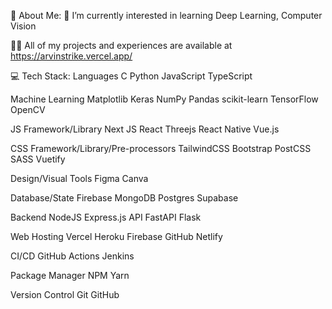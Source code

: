 💫 About Me:
🌱 I’m currently interested in learning Deep Learning, Computer Vision

👨‍💻 All of my projects and experiences are available at https://arvinstrike.vercel.app/

💻 Tech Stack:
Languages
C Python JavaScript TypeScript

Machine Learning
Matplotlib Keras NumPy Pandas scikit-learn TensorFlow OpenCV

JS Framework/Library
Next JS React Threejs React Native Vue.js

CSS Framework/Library/Pre-processors
TailwindCSS Bootstrap PostCSS SASS Vuetify

Design/Visual Tools
Figma Canva

Database/State
Firebase MongoDB Postgres Supabase

Backend
NodeJS Express.js API FastAPI Flask

Web Hosting
Vercel Heroku Firebase GitHub Netlify

CI/CD
GitHub Actions Jenkins

Package Manager
NPM Yarn

Version Control
Git GitHub
